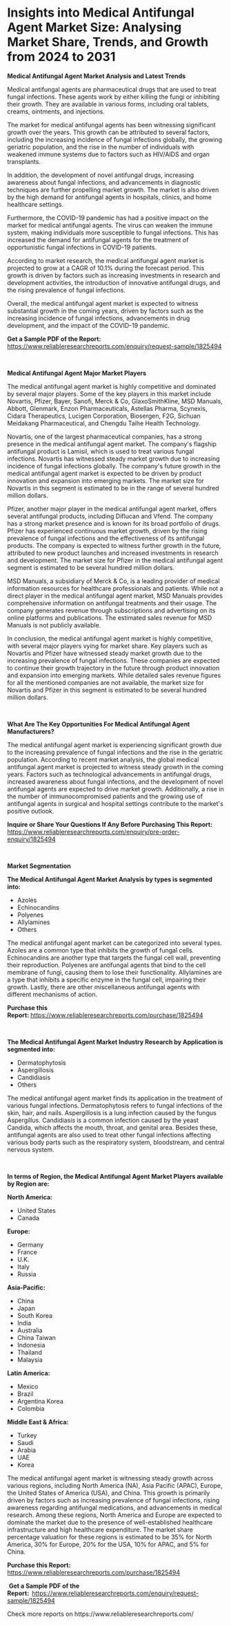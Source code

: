 <p><h1>Insights into Medical Antifungal Agent Market Size: Analysing Market Share, Trends, and Growth from 2024 to 2031</h1></p><p><strong>Medical Antifungal Agent Market Analysis and Latest Trends</strong></p>
<p><p>Medical antifungal agents are pharmaceutical drugs that are used to treat fungal infections. These agents work by either killing the fungi or inhibiting their growth. They are available in various forms, including oral tablets, creams, ointments, and injections.</p><p>The market for medical antifungal agents has been witnessing significant growth over the years. This growth can be attributed to several factors, including the increasing incidence of fungal infections globally, the growing geriatric population, and the rise in the number of individuals with weakened immune systems due to factors such as HIV/AIDS and organ transplants.</p><p>In addition, the development of novel antifungal drugs, increasing awareness about fungal infections, and advancements in diagnostic techniques are further propelling market growth. The market is also driven by the high demand for antifungal agents in hospitals, clinics, and home healthcare settings.</p><p>Furthermore, the COVID-19 pandemic has had a positive impact on the market for medical antifungal agents. The virus can weaken the immune system, making individuals more susceptible to fungal infections. This has increased the demand for antifungal agents for the treatment of opportunistic fungal infections in COVID-19 patients.</p><p>According to market research, the medical antifungal agent market is projected to grow at a CAGR of 10.1% during the forecast period. This growth is driven by factors such as increasing investments in research and development activities, the introduction of innovative antifungal drugs, and the rising prevalence of fungal infections.</p><p>Overall, the medical antifungal agent market is expected to witness substantial growth in the coming years, driven by factors such as the increasing incidence of fungal infections, advancements in drug development, and the impact of the COVID-19 pandemic.</p></p>
<p><strong>Get a Sample PDF of the Report:&nbsp;</strong> <a href="https://www.reliableresearchreports.com/enquiry/request-sample/1825494">https://www.reliableresearchreports.com/enquiry/request-sample/1825494</a></p>
<p>&nbsp;</p>
<p><strong>Medical Antifungal Agent Major Market Players</strong></p>
<p><p>The medical antifungal agent market is highly competitive and dominated by several major players. Some of the key players in this market include Novartis, Pfizer, Bayer, Sanofi, Merck & Co, GlaxoSmithKline, MSD Manuals, Abbott, Glenmark, Enzon Pharmaceuticals, Astellas Pharma, Scynexis, Cidara Therapeutics, Lucigen Corporation, Biosergen, F2G, Sichuan Meidakang Pharmaceutical, and Chengdu Taihe Health Technology.</p><p>Novartis, one of the largest pharmaceutical companies, has a strong presence in the medical antifungal agent market. The company's flagship antifungal product is Lamisil, which is used to treat various fungal infections. Novartis has witnessed steady market growth due to increasing incidence of fungal infections globally. The company's future growth in the medical antifungal agent market is expected to be driven by product innovation and expansion into emerging markets. The market size for Novartis in this segment is estimated to be in the range of several hundred million dollars.</p><p>Pfizer, another major player in the medical antifungal agent market, offers several antifungal products, including Diflucan and Vfend. The company has a strong market presence and is known for its broad portfolio of drugs. Pfizer has experienced continuous market growth, driven by the rising prevalence of fungal infections and the effectiveness of its antifungal products. The company is expected to witness further growth in the future, attributed to new product launches and increased investments in research and development. The market size for Pfizer in the medical antifungal agent segment is estimated to be several hundred million dollars.</p><p>MSD Manuals, a subsidiary of Merck & Co, is a leading provider of medical information resources for healthcare professionals and patients. While not a direct player in the medical antifungal agent market, MSD Manuals provides comprehensive information on antifungal treatments and their usage. The company generates revenue through subscriptions and advertising on its online platforms and publications. The estimated sales revenue for MSD Manuals is not publicly available.</p><p>In conclusion, the medical antifungal agent market is highly competitive, with several major players vying for market share. Key players such as Novartis and Pfizer have witnessed steady market growth due to the increasing prevalence of fungal infections. These companies are expected to continue their growth trajectory in the future through product innovation and expansion into emerging markets. While detailed sales revenue figures for all the mentioned companies are not available, the market size for Novartis and Pfizer in this segment is estimated to be several hundred million dollars.</p></p>
<p>&nbsp;</p>
<p><strong>What Are The Key Opportunities For Medical Antifungal Agent Manufacturers?</strong></p>
<p><p>The medical antifungal agent market is experiencing significant growth due to the increasing prevalence of fungal infections and the rise in the geriatric population. According to recent market analysis, the global medical antifungal agent market is projected to witness steady growth in the coming years. Factors such as technological advancements in antifungal drugs, increased awareness about fungal infections, and the development of novel antifungal agents are expected to drive market growth. Additionally, a rise in the number of immunocompromised patients and the growing use of antifungal agents in surgical and hospital settings contribute to the market's positive outlook.</p></p>
<p><strong>Inquire or Share Your Questions If Any Before Purchasing This Report:</strong> <a href="https://www.reliableresearchreports.com/enquiry/pre-order-enquiry/1825494">https://www.reliableresearchreports.com/enquiry/pre-order-enquiry/1825494</a></p>
<p>&nbsp;</p>
<p><strong>Market Segmentation</strong></p>
<p><strong>The Medical Antifungal Agent Market Analysis by types is segmented into:</strong></p>
<p><ul><li>Azoles</li><li>Echinocandins</li><li>Polyenes</li><li>Allylamines</li><li>Others</li></ul></p>
<p><p>The medical antifungal agent market can be categorized into several types. Azoles are a common type that inhibits the growth of fungal cells. Echinocandins are another type that targets the fungal cell wall, preventing their reproduction. Polyenes are antifungal agents that bind to the cell membrane of fungi, causing them to lose their functionality. Allylamines are a type that inhibits a specific enzyme in the fungal cell, impairing their growth. Lastly, there are other miscellaneous antifungal agents with different mechanisms of action.</p></p>
<p><strong>Purchase this Report:&nbsp;</strong><a href="https://www.reliableresearchreports.com/purchase/1825494">https://www.reliableresearchreports.com/purchase/1825494</a></p>
<p>&nbsp;</p>
<p><strong>The Medical Antifungal Agent Market Industry Research by Application is segmented into:</strong></p>
<p><ul><li>Dermatophytosis</li><li>Aspergillosis</li><li>Candidiasis</li><li>Others</li></ul></p>
<p><p>The medical antifungal agent market finds its application in the treatment of various fungal infections. Dermatophytosis refers to fungal infections of the skin, hair, and nails. Aspergillosis is a lung infection caused by the fungus Aspergillus. Candidiasis is a common infection caused by the yeast Candida, which affects the mouth, throat, and genital area. Besides these, antifungal agents are also used to treat other fungal infections affecting various body parts such as the respiratory system, bloodstream, and central nervous system.</p></p>
<p>&nbsp;</p>
<p><strong>In terms of Region, the Medical Antifungal Agent Market Players available by Region are:</strong></p>
<p>
    <p> <strong> North America: </strong>
        <ul>
            <li>United States</li>
            <li>Canada</li>
        </ul>
        </p> 
    <p> <strong> Europe: </strong>
        <ul>
            <li>Germany</li>
            <li>France</li>
            <li>U.K.</li>
            <li>Italy</li>
            <li>Russia</li>
        </ul>
        </p> 
    <p> <strong> Asia-Pacific: </strong>
        <ul>
            <li>China</li>
            <li>Japan</li>
            <li>South Korea</li>
            <li>India</li>
            <li>Australia</li>
            <li>China Taiwan</li>
            <li>Indonesia</li>
            <li>Thailand</li>
            <li>Malaysia</li>
        </ul>
        </p> 
    <p> <strong> Latin America: </strong>
        <ul>
            <li>Mexico</li>
            <li>Brazil</li>
            <li>Argentina Korea</li>
            <li>Colombia</li>
        </ul>
        </p> 
    <p> <strong> Middle East & Africa: </strong>
        <ul>
            <li>Turkey</li>
            <li>Saudi</li>
            <li>Arabia</li>
            <li>UAE</li>
            <li>Korea</li>
        </ul>
    </p>
    </p>
<p><p>The medical antifungal agent market is witnessing steady growth across various regions, including North America (NA), Asia Pacific (APAC), Europe, the United States of America (USA), and China. This growth is primarily driven by factors such as increasing prevalence of fungal infections, rising awareness regarding antifungal medications, and advancements in medical research. Among these regions, North America and Europe are expected to dominate the market due to the presence of well-established healthcare infrastructure and high healthcare expenditure. The market share percentage valuation for these regions is estimated to be 35% for North America, 30% for Europe, 20% for the USA, 10% for APAC, and 5% for China.</p></p>
<p><strong>Purchase this Report: </strong><a href="https://www.reliableresearchreports.com/purchase/1825494">https://www.reliableresearchreports.com/purchase/1825494</a></p>
<p>&nbsp;<strong>Get a Sample PDF of the Report:&nbsp;&nbsp;</strong><a href="https://www.reliableresearchreports.com/enquiry/request-sample/1825494">https://www.reliableresearchreports.com/enquiry/request-sample/1825494</a></p>
<p><strong></strong></p>
<p>Check more reports on https://www.reliableresearchreports.com/</p>